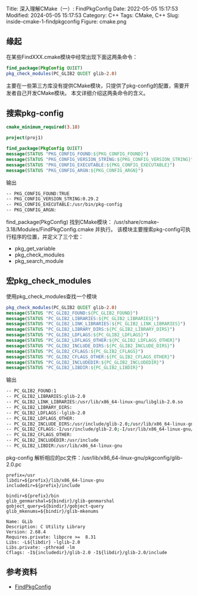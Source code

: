 Title: 深入理解CMake（一）: FindPkgConfig
Date: 2022-05-05 15:17:53
Modified: 2024-05-05 15:17:53
Category: C++
Tags: CMake, C++
Slug: inside-cmake-1-findpkgconfig
Figure: cmake.png

## 缘起
在某些FindXXX.cmake模块中经常出现下面这两条命令：
```CMake
find_package(PkgConfig QUIET)
pkg_check_modules(PC_GLIB2 QUIET glib-2.0)
```
主要在一些第三方库没有提供CMake模块，只提供了pkg-config的配置，需要开发者自己开发CMake模块。
本文详细介绍这两条命令的含义。

## 搜索pkg-config

```CMake
cmake_minimum_required(3.18)

project(proj1)

find_package(PkgConfig QUIET)
message(STATUS "PKG_CONFIG_FOUND:${PKG_CONFIG_FOUND}")
message(STATUS "PKG_CONFIG_VERSION_STRING:${PKG_CONFIG_VERSION_STRING}")
message(STATUS "PKG_CONFIG_EXECUTABLE:${PKG_CONFIG_EXECUTABLE}")
message(STATUS "PKG_CONFIG_ARGN:${PKG_CONFIG_ARGN}")
```

输出
```bash
-- PKG_CONFIG_FOUND:TRUE
-- PKG_CONFIG_VERSION_STRING:0.29.2
-- PKG_CONFIG_EXECUTABLE:/usr/bin/pkg-config
-- PKG_CONFIG_ARGN:
```

find_package(PkgConfig) 找到CMake模块：
/usr/share/cmake-3.18/Modules/FindPkgConfig.cmake 并执行。
该模块主要搜索pkg-config可执行程序的位置，并定义了三个宏：
- pkg_get_variable
- pkg_check_modules
- pkg_search_module

## 宏pkg_check_modules
使用pkg_check_modules查找一个模块

```CMake
pkg_check_modules(PC_GLIB2 QUIET glib-2.0)
message(STATUS "PC_GLIB2_FOUND:${PC_GLIB2_FOUND}")
message(STATUS "PC_GLIB2_LIBRARIES:${PC_GLIB2_LIBRARIES}")
message(STATUS "PC_GLIB2_LINK_LIBRARIES:${PC_GLIB2_LINK_LIBRARIES}")
message(STATUS "PC_GLIB2_LIBRARY_DIRS:${PC_GLIB2_LIBRARY_DIRS}")
message(STATUS "PC_GLIB2_LDFLAGS:${PC_GLIB2_LDFLAGS}")
message(STATUS "PC_GLIB2_LDFLAGS_OTHER:${PC_GLIB2_LDFLAGS_OTHER}")
message(STATUS "PC_GLIB2_INCLUDE_DIRS:${PC_GLIB2_INCLUDE_DIRS}")
message(STATUS "PC_GLIB2_CFLAGS:${PC_GLIB2_CFLAGS}")
message(STATUS "PC_GLIB2_CFLAGS_OTHER:${PC_GLIB2_CFLAGS_OTHER}")
message(STATUS "PC_GLIB2_INCLUDEDIR:${PC_GLIB2_INCLUDEDIR}")
message(STATUS "PC_GLIB2_LIBDIR:${PC_GLIB2_LIBDIR}")
```

输出
```bash
-- PC_GLIB2_FOUND:1
-- PC_GLIB2_LIBRARIES:glib-2.0
-- PC_GLIB2_LINK_LIBRARIES:/usr/lib/x86_64-linux-gnu/libglib-2.0.so
-- PC_GLIB2_LIBRARY_DIRS:
-- PC_GLIB2_LDFLAGS:-lglib-2.0
-- PC_GLIB2_LDFLAGS_OTHER:
-- PC_GLIB2_INCLUDE_DIRS:/usr/include/glib-2.0;/usr/lib/x86_64-linux-gnu/glib-2.0/include
-- PC_GLIB2_CFLAGS:-I/usr/include/glib-2.0;-I/usr/lib/x86_64-linux-gnu/glib-2.0/include
-- PC_GLIB2_CFLAGS_OTHER:
-- PC_GLIB2_INCLUDEDIR:/usr/include
-- PC_GLIB2_LIBDIR:/usr/lib/x86_64-linux-gnu
```

pkg-config 解析相应的pc文件：/usr/lib/x86_64-linux-gnu/pkgconfig/glib-2.0.pc
```
prefix=/usr
libdir=${prefix}/lib/x86_64-linux-gnu
includedir=${prefix}/include

bindir=${prefix}/bin
glib_genmarshal=${bindir}/glib-genmarshal
gobject_query=${bindir}/gobject-query
glib_mkenums=${bindir}/glib-mkenums

Name: GLib
Description: C Utility Library
Version: 2.68.4
Requires.private: libpcre >=  8.31
Libs: -L${libdir} -lglib-2.0
Libs.private: -pthread -lm
Cflags: -I${includedir}/glib-2.0 -I${libdir}/glib-2.0/include
```

## 参考资料
- [FindPkgConfig](https://cmake.org/cmake/help/latest/module/FindPkgConfig.html)
